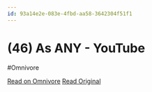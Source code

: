 ```yaml
---
id: 93a14e2e-083e-4fbd-aa58-3642304f51f1
---
```


# (46) As ANY - YouTube
#Omnivore

[Read on Omnivore](https://omnivore.app/me/46-as-any-you-tube-191f6b116fb)
[Read Original](https://www.youtube.com/@as_any)

